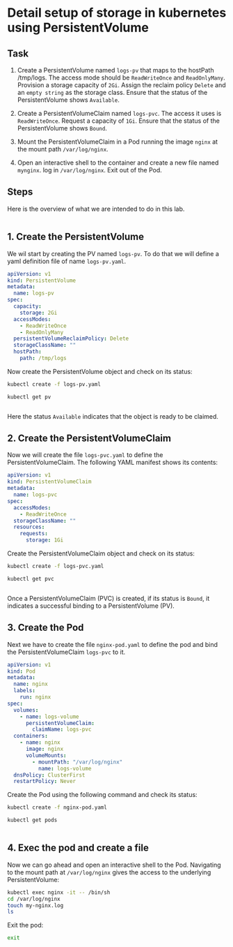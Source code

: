 # Detail setup of storage in kubernetes using PersistentVolume

## Task

1. Create a PersistentVolume named `logs-pv` that maps to the hostPath /tmp/logs. The access mode should be `ReadWriteOnce` and `ReadOnlyMany`. Provision a storage capacity of `2Gi`. Assign the reclaim policy `Delete` and an `empty string` as the storage class. Ensure that the status of the PersistentVolume shows `Available`.

2. Create a PersistentVolumeClaim named `logs-pvc`. The access it uses is `ReadWriteOnce`. Request a capacity of `1Gi`. Ensure that the status of the PersistentVolume shows `Bound`.

3. Mount the PersistentVolumeClaim in a Pod running the image `nginx` at the mount path `/var/log/nginx`.

4. Open an interactive shell to the container and create a new file named `mynginx`. log in `/var/log/nginx`. Exit out of the Pod.

## Steps

Here is the overview of what we are intended to do in this lab.

<img src="https://github.com/Minhaz00/K8s-lab/blob/yasin/Lab - PersistentVolumeTask/image/overall-steps.png?raw=true" alt="" />

## 1. Create the PersistentVolume

We wil start by creating the PV named `logs-pv`. To do that we will define a yaml definition file of name `logs-pv.yaml`.

```yaml
apiVersion: v1
kind: PersistentVolume
metadata:
  name: logs-pv
spec:
  capacity:
    storage: 2Gi
  accessModes:
    - ReadWriteOnce
    - ReadOnlyMany
  persistentVolumeReclaimPolicy: Delete
  storageClassName: ""
  hostPath:
    path: /tmp/logs
```

Now create the PersistentVolume object and check on its status:

```bash
kubectl create -f logs-pv.yaml
```
```bash
kubectl get pv
```

<img src="https://github.com/Minhaz00/K8s-lab/blob/yasin/Lab - PersistentVolumeTask/image/task-createpv.png?raw=true" alt="" />

Here the status `Available` indicates that the object is ready to be claimed.

## 2. Create the PersistentVolumeClaim

Now we will create the file `logs-pvc.yaml` to define the PersistentVolumeClaim. The following YAML manifest shows its contents:

```yaml
apiVersion: v1
kind: PersistentVolumeClaim
metadata:
  name: logs-pvc
spec:
  accessModes:
    - ReadWriteOnce
  storageClassName: ""
  resources:
    requests:
      storage: 1Gi
```

Create the PersistentVolumeClaim object and check on its status:

```bash
kubectl create -f logs-pvc.yaml
```
```bash
kubectl get pvc
```

<img src="https://github.com/Minhaz00/K8s-lab/blob/yasin/Lab - PersistentVolumeTask/image/task-create-pvc.png?raw=true" alt="" />

Once a PersistentVolumeClaim (PVC) is created, if its status is `Bound`, it indicates a successful binding to a PersistentVolume (PV).

## 3. Create the Pod

Next we have to create the file `nginx-pod.yaml` to define the pod and bind the PersistentVolumeClaim `logs-pvc` to it.

```yaml
apiVersion: v1
kind: Pod
metadata:
  name: nginx
  labels:
    run: nginx
spec:
  volumes:
    - name: logs-volume
      persistentVolumeClaim:
        claimName: logs-pvc
  containers:
    - name: nginx
      image: nginx
      volumeMounts:
        - mountPath: "/var/log/nginx"
          name: logs-volume
  dnsPolicy: ClusterFirst
  restartPolicy: Never
```

Create the Pod using the following command and check its status:
```bash
kubectl create -f nginx-pod.yaml
```
```bash
kubectl get pods
```

<img src="https://github.com/Minhaz00/K8s-lab/blob/yasin/Lab - PersistentVolumeTask/image/task-create-pod.png?raw=true" alt="" />

## 4. Exec the pod and create a file

Now we can go ahead and open an interactive shell to the Pod. Navigating to the mount path at `/var/log/nginx` gives the access to the underlying PersistentVolume:

```bash
kubectl exec nginx -it -- /bin/sh
cd /var/log/nginx
touch my-nginx.log
ls
```
Exit the pod:
```bash
exit
```

<img src="https://github.com/Minhaz00/K8s-lab/blob/yasin/Lab - PersistentVolumeTask/image/task-exec.png?raw=true" alt="" />